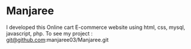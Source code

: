 # Manjaree
I developed this Online cart E-commerce website using html, css, mysql, javascript, php.
To see my project : git@github.com:manjaree03/Manjaree.git
